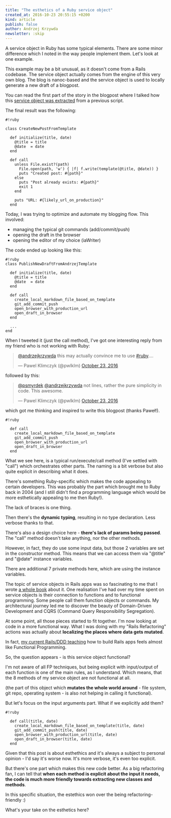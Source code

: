 ```yaml
---
title: "The esthetics of a Ruby service object"
created_at: 2016-10-23 20:55:15 +0200
kind: article
publish: false
author: Andrzej Krzywda
newsletter: :skip
---
```


A service object in Ruby has some typical elements. There are some minor difference which I noted in the way people implement them. Let's look at one example.

<!-- more -->

This example may be a bit unusual, as it doesn't come from a Rails codebase. The service object actually comes from the engine of this very own blog. The blog is nanoc-based and the service object is used to locally generate a new draft of a blogpost.

You can read the first part of the story in the blogpost where I talked how this [service object was extracted](http://blog.arkency.com/2015/03/extract-a-service-object-in-any-framework/) from a previous script.

The final result was the following:

```
#!ruby

class CreateNewPostFromTemplate

  def initialize(title, date)
    @title = title
    @date  = date
  end

  def call
    unless File.exist?(path)
      File.open(path, 'w') { |f| f.write(template(@title, @date)) }
      puts "Created post: #{path}"
    else
      puts "Post already exists: #{path}"
      exit 1
    end

    puts "URL: #{likely_url_on_production}"
  end
```


Today, I was trying to optimize and automate my blogging flow. This involved:

- managing the typical git commands (add/commit/push) 
- opening the draft in the browser
- opening the editor of my choice (iaWriter)

The code ended up looking like this:

```
#!ruby
class PublishNewDraftFromAndrzejTemplate

  def initialize(title, date)
    @title = title
    @date  = date
  end

  def call
    create_local_markdown_file_based_on_template
    git_add_commit_push
    open_browser_with_production_url
    open_draft_in_browser
  end
  
  ...
end
```

When I tweeted it (just the call method), I've got one interesting reply from my friend who is not working with Ruby:

<blockquote class="twitter-tweet" data-conversation="none" data-lang="en"><p lang="en" dir="ltr"><a href="https://twitter.com/andrzejkrzywda">@andrzejkrzywda</a> this may actually convince me to use <a href="https://twitter.com/hashtag/ruby?src=hash">#ruby</a>....</p>&mdash; Pawel Klimczyk (@pwlklm) <a href="https://twitter.com/pwlklm/status/790214598255382530">October 23, 2016</a></blockquote> <script async src="//platform.twitter.com/widgets.js" charset="utf-8"></script>

followed by this:

<blockquote class="twitter-tweet" data-conversation="none" data-lang="en"><p lang="en" dir="ltr"><a href="https://twitter.com/psmyrdek">@psmyrdek</a> <a href="https://twitter.com/andrzejkrzywda">@andrzejkrzywda</a> not lines, rather the pure simplicity in code. This awesome.</p>&mdash; Pawel Klimczyk (@pwlklm) <a href="https://twitter.com/pwlklm/status/790257330755661824">October 23, 2016</a></blockquote> <script async src="//platform.twitter.com/widgets.js" charset="utf-8"></script>

which got me thinking and inspired to write this blogpost (thanks Paweł!).


```
#!ruby

  def call
    create_local_markdown_file_based_on_template
    git_add_commit_push
    open_browser_with_production_url
    open_draft_in_browser
  end
```

What we see here, is a typical run/execute/call method (I've settled with "call") which orchestrates other parts. The naming is a bit verbose but also quite explicit in describing what it does.

There's something Ruby-specific which makes the code appealing to certain developers. This was probably the part which brought me to Ruby back in 2004 (and I still didn't find a programming language which would be more esthetically appealing to me then Ruby!).

The lack of braces is one thing.

Then there's the **dynamic typing**, resulting in no type declaration. Less verbose thanks to that.

There's also a design choice here - **there's lack of params being passed**. The "call" method doesn't take anything, nor the other methods.

However, in fact, they do use some input data, but those 2 variables are set in the constructor method. This means that we can access them via "@title" and "@date" instance variables.

There are additional 7 private methods here, which are using the instance variables.

The topic of service objects in Rails apps was so fascinating to me that I wrote [a whole book](http://rails-refactoring.com) about it. One realisation I've had over my time spent on service objects is their connection to functions and to functional programming. Some people call them function objects or commands. My architectural journey led me to discover the beauty of Domain-Driven Development and CQRS (Command Query Responsibility Segregation). 

At some point, all those pieces started to fit together. I'm now looking at code in a more functional way. What I was doing with my "Rails Refactoring" actions was actually about **localizing the places where data gets mutated**.

In fact, [my current Rails/DDD teaching](http://blog.arkency.com/ddd-training/) how to build Rails apps feels almost like Functional Programming. 

So, the question appears - is this service object functional?

I'm not aware of all FP techniques, but being explicit with input/output of each function is one of the main rules, as I understand. Which means, that the 8 methods of my service object are not functional at all.

(the part of this object which **mutates the whole world around** - file system, git repo, operating system - is also not helping in calling it functional).

But let's focus on the input arguments part. What if we explicitly add them?

```
#!ruby

  def call(title, date)
    create_local_markdown_file_based_on_template(title, date)
    git_add_commit_push(title, date)
    open_browser_with_production_url(title, date)
    open_draft_in_browser(title, date)
  end
```

Given that this post is about esthethics and it's always a subject to personal opinion - I'd say it's worse now. It's more verbose, it's even too explicit.

But there's one part which makes this new code better. As a big refactoring fan, I can tell that **when each method is explicit about the input it needs, the code is much more friendly towards extracting new classes and methods**.

In this specific situation, the estethics won over the being refactoring-friendly :)

What's your take on the esthetics here?
